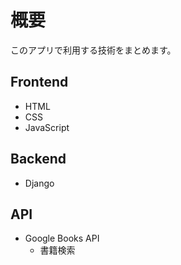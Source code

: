 # 概要

このアプリで利用する技術をまとめます。

## Frontend

- HTML
- CSS
- JavaScript

## Backend

- Django

## API

- Google Books API
  - 書籍検索
